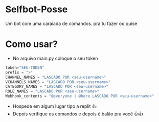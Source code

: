 # Selfbot-Posse
Um bot com uma caraiada de comandos. pra tu fazer oq quise

# Como usar?
- No arquivo main.py coloque o seu token
```py
token="SEU-TOKEN"
prefix = ">"
CHANNEL_NAMES = "LASCADO POR <seu-username>"
VCHANNELS_NAMES = "LASCADO POR <seu-username>"
CATEGORY_NAMES = "LASCADO POR <seu-username>"
ROLE_NAMES = "LASCADO POR <seu-username>"
Webhook_contents = "@everyone | @here LASCADO POR <seu-username>"
```
- Hospede em algum lugar tipo a replit 👍
- Depois verifique os comandos e depois é balão pra você 👍👍
